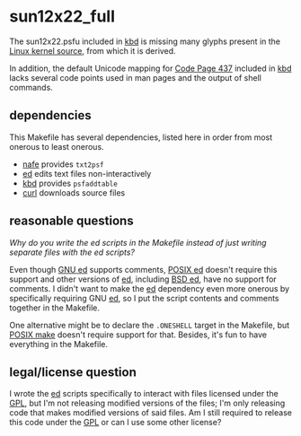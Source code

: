# sun12x22\_full

The sun12x22.psfu included in [kbd][__kbd]
is missing many glyphs present in the [Linux kernel source][__linux],
from which it is derived.

In addition, the default Unicode mapping for [Code Page 437][__cp437]
included in [kbd][__kbd] lacks several code points used in man pages
and the output of shell commands.

## dependencies

This Makefile has several dependencies,
listed here in order from most onerous to least onerous.

* [nafe][__nafe]
provides `txt2psf`
* [ed][__posix_ed]
edits text files non-interactively
* [kbd][__kbd]
provides `psfaddtable`
* [curl][__curl]
downloads source files

## reasonable questions

_Why do you write the ed scripts in the Makefile instead of just
writing separate files with the ed scripts?_

Even though [GNU ed][__gnu_ed] supports comments,
[POSIX ed][__posix_ed]
doesn't require this support and other versions of [ed][__posix_ed], including
[BSD ed][__bsd_ed], have no support for comments.
I didn't want to make the [ed][__posix_ed] dependency even more onerous
by specifically requiring GNU [ed][__posix_ed],
so I put the script contents and comments together in the Makefile.

One alternative might be to declare the `.ONESHELL` target
in the Makefile, but [POSIX make][__posix_make] doesn't
require support for that.
Besides, it's fun to have everything in the Makefile.

## legal/license question

I wrote the [ed][__posix_ed] scripts specifically to interact with
files licensed under the [GPL][__gpl], but I'm not releasing
modified versions of the files;
I'm only releasing code that makes modified versions of said files.
Am I still required to release this code under the [GPL][__gpl]
or can I use some other license?

[__kbd]: http://kbd-project.org
[__linux]: https://www.kernel.org
[__cp437]: https://en.wikipedia.org/wiki/Code_Page_437
[__nafe]: http://nafe.sourceforge.net
[__posix_ed]: http://pubs.opengroup.org/onlinepubs/9699919799/utilities/ed.html
[__kbd]: http://kbd-project.org
[__curl]: https://curl.haxx.se
[__gnu_ed]: https://www.gnu.org/software/ed/
[__bsd_ed]: https://www.freebsd.org/cgi/man.cgi?ed(1)
[__posix_make]: http://pubs.opengroup.org/onlinepubs/9699919799/utilities/make.html
[__gpl]: https://www.gnu.org/licenses/gpl.html
